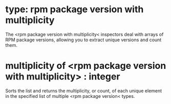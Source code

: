 # type: rpm package version with multiplicity

The &lt;rpm package version with multiplicity&lt; inspectors deal with arrays of RPM package versions, allowing you to extract unique versions and count them.

# multiplicity of &lt;rpm package version with multiplicity&gt; : integer

Sorts the list and returns the multiplicity, or count, of each unique element in the specified list of multiple &lt;rpm package version&lt; types.
